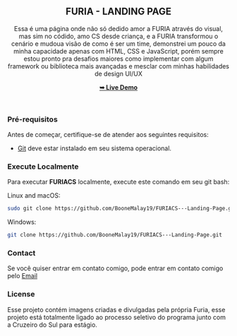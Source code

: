<div align="center">

  <h2 align="center">FURIA - LANDING PAGE</h2>

  Essa é uma página onde não só dedido amor a FURIA através do visual, mas sim no códido, amo CS desde criança, e a FURIA transformou o cenário e mudoua visão de como é ser um time, demonstrei um pouco da minha capacidade apenas com HTML, CSS e JavaScript, porém sempre estou pronto pra desafios maiores como implementar com algum framework ou biblioteca mais avançadas e mesclar com minhas habilidades de design UI/UX

  <a href="https://codewithsadee.github.io/gamex/"><strong>➥ Live Demo</strong></a>

</div>

<br />

### Pré-requisitos

Antes de começar, certifique-se de atender aos seguintes requisitos:
* [Git](https://git-scm.com/downloads "Baixar Git") deve estar instalado em seu sistema operacional.

### Execute Localmente

Para executar **FURIACS** localmente, execute este comando em seu git bash:

Linux and macOS:

```bash
sudo git clone https://github.com/BooneMalay19/FURIACS---Landing-Page.git
```

Windows:

```bash
git clone https://github.com/BooneMalay19/FURIACS---Landing-Page.git
```

### Contact

Se você quiser entrar em contato comigo, pode entrar em contato comigo pelo [Email](boonemalay1@gmail.com)

### License

Esse projeto contém imagens criadas e divulgadas pela própria Furia, esse projeto está totalmente ligado ao processo seletivo do programa junto com a Cruzeiro do Sul para estágio.
